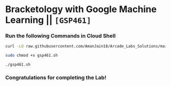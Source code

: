 # Bracketology with Google Machine Learning || `[GSP461]`

### Run the following Commands in Cloud Shell

```bash
curl -LO raw.githubusercontent.com/AmanJain18/Arcade_Labs_Solutions/main/Bracketology%20with%20Google%20Machine%20Learning/gsp461.sh

sudo chmod +x gsp461.sh

./gsp461.sh
```

### Congratulations for completing the Lab!